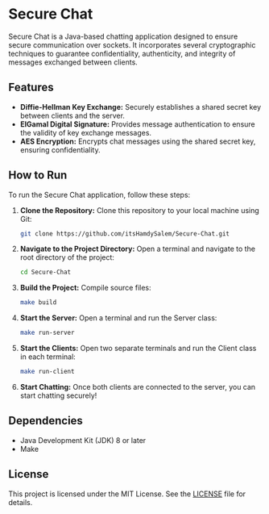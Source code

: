 # Secure Chat
Secure Chat is a Java-based chatting application designed to ensure secure communication over sockets. It incorporates several cryptographic techniques to guarantee confidentiality, authenticity, and integrity of messages exchanged between clients.

## Features
- **Diffie-Hellman Key Exchange:** Securely establishes a shared secret key between clients and the server.
- **ElGamal Digital Signature:** Provides message authentication to ensure the validity of key exchange messages.
- **AES Encryption:** Encrypts chat messages using the shared secret key, ensuring confidentiality.

## How to Run
To run the Secure Chat application, follow these steps:

1. **Clone the Repository:** Clone this repository to your local machine using Git:

   ```bash
   git clone https://github.com/itsHamdySalem/Secure-Chat.git
   ```

2. **Navigate to the Project Directory:** Open a terminal and navigate to the root directory of the project:

   ```bash
   cd Secure-Chat
   ```

3. **Build the Project:** Compile source files:

   ```bash
   make build
   ```

4. **Start the Server:** Open a terminal and run the Server class:

   ```bash
   make run-server
   ```

4. **Start the Clients:** Open two separate terminals and run the Client class in each terminal:

   ```bash
   make run-client
   ```

5. **Start Chatting:** Once both clients are connected to the server, you can start chatting securely!

## Dependencies
- Java Development Kit (JDK) 8 or later
- Make

## License
This project is licensed under the MIT License. See the [LICENSE](LICENSE) file for details.

